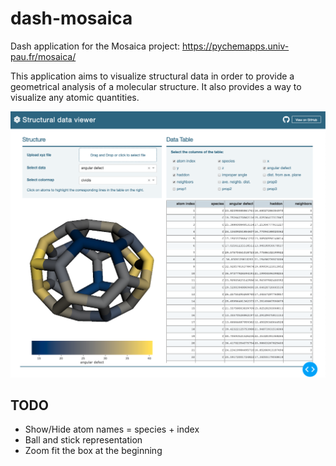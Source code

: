 # dash-mosaica


Dash application for the Mosaica project: https://pychemapps.univ-pau.fr/mosaica/

This application aims to visualize structural data in order to provide a geometrical
analysis of a molecular structure. It also provides a way to visualize any 
atomic quantities.

![](./screenshot.png)

## TODO

* Show/Hide atom names = species + index
* Ball and stick representation
* Zoom fit the box at the beginning
